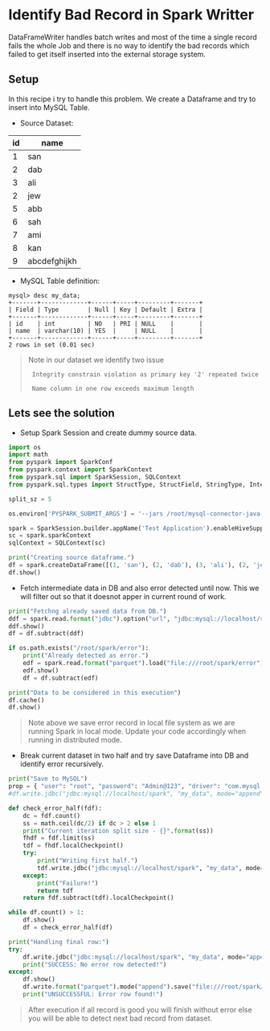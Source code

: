 # Identify Bad Record in Spark Writter

DataFrameWriter handles batch writes and most of the time a single record fails the whole Job and there is no way to identify the bad records which failed to get itself inserted into the external storage system.

## Setup

In this recipe i try to handle this problem. We create a Dataframe and try to insert into MySQL Table.

- Source Dataset:

| id | name |
|---|---|
|1|san|
|2|dab|
|3|ali|
|2|jew|
|5|abb|
|6|sah|
|7|ami|
|8|kan|
|9|abcdefghijkh|


- MySQL Table definition:

```
mysql> desc my_data;
+-------+-------------+------+-----+---------+-------+
| Field | Type        | Null | Key | Default | Extra |
+-------+-------------+------+-----+---------+-------+
| id    | int         | NO   | PRI | NULL    |       |
| name  | varchar(10) | YES  |     | NULL    |       |
+-------+-------------+------+-----+---------+-------+
2 rows in set (0.01 sec)

```

> Note in our dataset we identify two issue
> 
>      Integrity constrain violation as primary key '2' repeated twice
>      
>      Name column in one row exceeds maximum length


## Lets see the solution

- Setup Spark Session and create dummy source data.

```python
import os
import math
from pyspark import SparkConf
from pyspark.context import SparkContext
from pyspark.sql import SparkSession, SQLContext
from pyspark.sql.types import StructType, StructField, StringType, IntegerType

split_sz = 5

os.environ['PYSPARK_SUBMIT_ARGS'] = '--jars /root/mysql-connector-java-8.0.30.jar pyspark-shell'

spark = SparkSession.builder.appName('Test Application').enableHiveSupport().getOrCreate()
sc = spark.sparkContext
sqlContext = SQLContext(sc)

print("Creating source dataframe.")
df = spark.createDataFrame([(1, 'san'), (2, 'dab'), (3, 'ali'), (2, 'jew'), (5, 'abb'), (6, 'sah'), (7, 'ami'), (8, 'kan'), (9, 'abcdefghijkh')], ['id', 'name'])
df.show()
```

- Fetch intermediate data in DB and also error detected until now. This we will filter out so that it doesnot apper in current round of work.

```python
print("Fetchng already saved data from DB.")
ddf = spark.read.format("jdbc").option("url", "jdbc:mysql://localhost/spark").option("driver", "com.mysql.jdbc.Driver").option("dbtable", "my_data").option("user", "root").option("password", "Admin@123").load()
ddf.show()
df = df.subtract(ddf)

if os.path.exists("/root/spark/error"):
    print("Already detected as error.")
    edf = spark.read.format("parquet").load("file:///root/spark/error")
    edf.show()
    df = df.subtract(edf)

print("Data to be considered in this execution")
df.cache()
df.show()
```

> Note above we save error record in local file system as we are running Spark in local mode. Update your code accordingly when running in distributed mode.

- Break current dataset in two half and try save Dataframe into DB and identify error recursively.


```python
print("Save to MySQL")
prop = { "user": "root", "password": "Admin@123", "driver": "com.mysql.jdbc.Driver" }
#df.write.jdbc("jdbc:mysql://localhost/spark", "my_data", mode="append", properties=prop)

def check_error_half(fdf):
    dc = fdf.count()
    ss = math.ceil(dc/2) if dc > 2 else 1
    print("Current iteration split size - {}".format(ss))
    fhdf = fdf.limit(ss)
    tdf = fhdf.localCheckpoint()
    try:
        print("Writing first half.")
        tdf.write.jdbc("jdbc:mysql://localhost/spark", "my_data", mode="append", properties=prop)
    except:
        print("Failure!")
        return tdf
    return fdf.subtract(tdf).localCheckpoint()

while df.count() > 1:
    df.show()
    df = check_error_half(df)

print("Handling final row:")
try:
    df.write.jdbc("jdbc:mysql://localhost/spark", "my_data", mode="append", properties=prop)
    print("SUCCESS: No error row detected!")
except:
    df.show()
    df.write.format("parquet").mode("append").save("file:///root/spark/error")
    print("UNSUCCESSFUL: Error row found!")
```

> After execution if all record is good you will finish without error else you will be able to detect next bad record from dataset.

